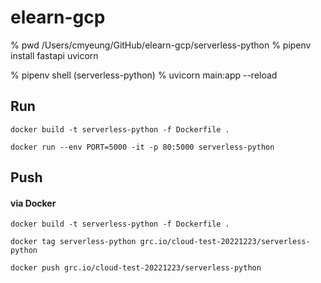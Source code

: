 # elearn-gcp

% pwd
/Users/cmyeung/GitHub/elearn-gcp/serverless-python
% pipenv install fastapi uvicorn

% pipenv shell
(serverless-python) % uvicorn main:app --reload

## Run

```
docker build -t serverless-python -f Dockerfile .

docker run --env PORT=5000 -it -p 80:5000 serverless-python
```

## Push

#### via Docker

```
docker build -t serverless-python -f Dockerfile .

docker tag serverless-python grc.io/cloud-test-20221223/serverless-python

docker push grc.io/cloud-test-20221223/serverless-python
```
